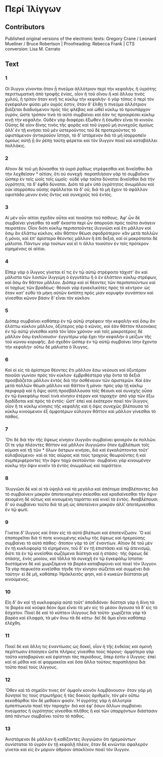 # Περί Ἰλίγγων  

## Contributors  
Published original versions of the electronic texts: Gregory Crane / Leonard Muellner / Bruce Robertson | Proofreading: Rebecca Frank | CTS conversion: Lisa M. Cerrato  

## Text  
### 1  
Οἱ ἴλιγγοι γίνονται ὅταν ᾖ πνεῦμα ἀλλότριον περὶ τὴν κεφαλὴν, ἢ ὑγρότης περιττωματικὴ ἀπὸ τροφῆς ἐνίας, οἷον ἢ τοῦ οἴνου ἢ καὶ ἄλλου τινὸς χυλοῦ, ἢ τρίτον ὅταν κινῇ τις κύκλῳ τὴν κεφαλήν· ὁ γὰρ τόπος ὁ περὶ τὸν ἐγκέφαλον φύσει μὲν ὑγρός ἐστιν, ὅταν δʼ ἔλθῃ τι πνεῦμα ἀλλότριον βιάζεται διαδυόμενον πρὸς τὰς φλέβας καὶ ὠθεῖ κύκλῳ τὸ προυπάρχον ὑγρὸν, ὥστε τρόπον τινὰ τὸ αὐτὸ συμβαίνει καὶ ἐάν τις προαιρέσει κύκλῳ κινῇ τὴν κεφαλήν. Οὐδὲν γὰρ διαφέρει ἔξωθεν ἢ ἔσωθεν εἶναι τὸ κινοῦν. Οὔσης δὲ οἷον δίνης τινὸς τῆς φορᾶς καὶ τοῦ ὑγροῦ μὴ συνεχοῦς ὁμοίως ἀλλʼ ἐν τῇ κινήσει τοῦ μὲν ὑστεροῦντος τοῦ δὲ προτεροῦντος τὸ ὑφιστάμενον ἀντικροῦον ἵστησι, τὸ δʼ ἱστάμενον διὰ τὸ μὴ ἰσορροπεῖν ὁμοίως αὐτῇ ᾗ ἂν ῥέπῃ ταύτῃ φέρεται καὶ τὸν ἴλιγγον ποιεῖ καὶ καταβάλλει πολλάκις.  
### 2  
Αἴτιον δὲ τοῦ μὴ δύνασθαι τὰ ὑγρὰ ῥᾳδίως στρέφεσθαι καὶ δινεῖσθαι διὰ τὴν λεχθεῖσαν * αἰτίαν, ὅτι οὐ συνεχῆ· παραπλήσιον γὰρ τὸ συμβαῖνον ὥσπερ ἐν τοῖς ὠοῖς τοῖς ὠμοῖς· οὐδὲ γὰρ ταῦτα δύναται δινεῖσθαι διὰ τὴν ὑγρότητα, τὰ δʼ ἑφθὰ δύναται. Διότι τὰ μὲν ὑπὸ ὑγρότητος ἀνωμάλου καὶ οὐκ ἰσορρόπου οὔσης σφάλλεται τὰ δʼ οὔ; διὰ τὸ μὴ ἔχειν τὸ σφάλλον ὑφιστάδο μενον ἑνὸς ὄντος καὶ συνεχοῦς τοῦ ἐντός.  
### 3  
Αἱ μὲν οὖν αἰτίαι σχεδὸν αὗται καὶ τοιαῦται τοῦ πάθους. Ἀφʼ ὧν δὲ συμβαίνει γίνεσθαι τὰ καθʼ ἕκαστα περὶ ὧν ἀποροῦσι πρὸς ταῦτα ἀνάγειν πειρατέον. Οἷον διότι κύκλῳ περιπατοῦντες ἰλιγγιῶσι καὶ ἔτι μᾶλλον καὶ ὅσῳ ἂν ἐλάττω κύκλον, κἂν θᾶττον θέωσι σφοδρότερον· κἂν μετὰ πολλῶν ἢ μόνοι, καὶ ἐπʼ ἀρίστερα θέοντες μᾶλλον ἢ ἐπὶ δεξιά, καὶ οἱ μακρότατοι δὲ μάλιστα. Πάντων γὰρ τούτων καὶ εἴ τι ἄλλο τοιοῦτον ἐν τοῖς πρότερον εἰρημένοις αἱ αἰτίαι.  
### 4  
Εἴπερ γὰρ ὁ ἴλιγγος γίνεται εἴ τις ἐν τῷ αὐτῷ στρέφοιτο τάχιστʼ ἂν καὶ μάλιστα τῶν λοιπῶν ἰλιγγιῴη ὁ ἐγγυτάτω ἢ ὁ ἐν ἐλάττονι κύκλῳ στρέφων, καὶ ὅσῳ ἂν θᾶττον μᾶλλον. Διόπερ καὶ οἱ θέοντες τῶν περιπατούντων καὶ οἱ ταχέως τῶν βραδέως· θέουσι γὰρ ἐγκεκλικότες πρὸς τὸ κέντρον· ὡς ὅταν κατʼ εὐθὺ τὰ μήκη αὐτῶν ἐκπίπτῃ πρὸς μίαν κορυφὴν συνάπτειν καὶ γίνεσθαι κῶνον βάσιν δʼ εἶναι τὸν κύκλον.  
### 5  
Διόπερ συμβαίνει καθάπερ ἐν τῷ αὐτῷ στρέφειν τὴν κεφαλὴν καὶ ὅσῳ ἂν ἐλάττω κύκλον μᾶλλον, ὀξύτερος γὰρ ὁ κῶνος, καὶ ἐὰν θᾶττον πλεονάκις ἐν τῷ αὐτῷ γίνεσθαι κατὰ τὸν ἴσον χρόνον· καὶ τοῖς μακροτέροις δὲ μᾶλλον ὅσῳ ἐγκλίνουσιν· ἐγγυτέρω γὰρ ἔχει τὴν κεφαλὴν ὁ μείζων τῆς τοῦ κώνου κορυφῆς. Διὸ σχεδὸν ὥσπερ ἐν τῷ αὐτῷ συμβαίνει ἴσην ἔχοντα τὴν κεφαλήν· οὕτω δὲ μάλιστα ὁ ἴλιγγος.  
### 6  
Καὶ οἱ εἰς τὰ ἀρίστερα θέοντες ἔτι μᾶλλον ἔσω νεύουσι καὶ ὀξυτέραν ποιοῦσι γωνίαν πρὸς τὸν κύκλον· ἐμβριθέστερα γὰρ ὄντα τὰ δεξιὰ προσβιάζεται μᾶλλον ἐντὸς διὰ τὴν ἀσθένειαν τῶν ἀριστερῶν. Καὶ ἐὰν μετὰ πολλῶν θέωσι μᾶλλον καὶ θᾶττον ἢ μόνοι· πρὸς γὰρ τῇ κύκλῳ περιφορᾷ καὶ ἡ ὄψις αὐτὴ προσβάλλουσα τοῖς θέουσι καὶ συνεχὴς οὖσα ἐν τῷ ἐγκεφάλῳ ποιεῖ τινὰ κίνησιν ἑτέραν καὶ ταραχήν· ἀπὸ γὰρ τῶν ἔξω διαδίδοται καὶ πρὸς τὰ ἐντός· ὥστʼ ἐπεὶ καὶ ἑκάτερον ποιεῖ τὸν ἴλιγγον, οἷον ἥ τε κύκλῳ κίνησις τῆς κεφαλῆς καὶ ἡ ὄψις συνεχῶς βλέπουσα τὸ κύκλῳ κινούμενον ἐξ ἀμφοτέρων εὔλογον θᾶττον καὶ μᾶλλον γίνεσθαι τὸ πάθος.  
### 7  
Ὅτι δὲ διὰ τὴν τῆς ὄψεως κίνησιν ἰλιγγιᾶν συμβαίνει φανερὸν ἐκ πολλῶν. Οἵ τε γὰρ πλέοντες θᾶττον καὶ μᾶλλον ἰλιγγιῶσιν ὅταν ἐμβλέπωσι τοῖς κύμασι καὶ τῇ τῶν * ὅλων ἄστρων κινήσει, διὸ καὶ ἐγκαλύπτονται τοῦτʼ εὐλαβούμενοι· καὶ οἱ τὰς αἰώρας καὶ τοὺς τροχοὺς θεωροῦντες ἢ καὶ συμπεριφέροντες τὴν ὄψιν ταχὺ σκοτοῦνται· συμβαίνει γὰρ κινουμένην κύκλῳ τὴν ὄψιν κινεῖν τὰ ἐντὸς ἀνωμάλως καὶ ταράττειν.  
### 8  
Ἰλιγγιῶσι δὲ καὶ οἱ τὰ ὑψηλὰ καὶ τὰ μεγάλα καὶ ἀπότομα ἀποβλέποντες διὰ τὸ συμβαίνειν μακρὰν ἀποτεινομένην σείεσθαι καὶ κραδαίνεσθαι τὴν ὄψιν· σειομένη δὲ οὕτως καὶ κινουμένη ταράττει καὶ κινεῖ τὰ ἐντός. Ἀναβλέπουσι δʼ οὐ συμβαίνει τοῦτο διὰ τὸ μὴ ὡς ἀποτείνειν μακρὰν ἀλλʼ ἀποτέμνεσθαι ἐν τῷ φωτί.  
### 9  
Γίνεται δʼ ἴλιγγος καὶ ὅταν εἰς τὸ αὐτὸ βλέπωσι καὶ ἐπατενίζωσιν. Ὃ καὶ ἐπαπορεῖται διὰ τί ποτε κινουμένης κύκλῳ τῆς ὄψεως καὶ ἠρεμούσης συμβαίνει τὸ αὐτὸ πάθος· ἄτοπον γὰρ τὸ ὑπʼ ἐναντίων. Αἴτιον δὲ τοῦ μὲν ἐν τῇ κυκλοφορίᾳ τὸ εἰρημένον, τοῦ δʼ ἐν τῇ ἐπιστάσει καὶ τῷ ἀτενισμῷ, διότι τὰ ἐν τῷ κινεῖσθαι σωζόμενα διίστησι καὶ ἡ στάσις· τῆς ὄψεως δὲ στάσης, ἑνὸς μοοίου, καὶ τἆλλα τὰ συνεχῆ ἐν τῷ ἐγκεφάλῳ ἵσταται· διιστάμενα δὲ καὶ χωριζόμενα τὰ βαρέα καταβαρύνει καὶ ποιεῖ τὸν ἴλιγγον. Τὰ γὰρ πεφυκότα κινεῖσθαι τήνδε τὴν κίνησιν σώζεται καὶ συμμένει διὰ ταύτην· εἰ δὲ μὴ, καθάπερ Ἡράκλειτός φησι, καὶ ὁ κυκεὼν διίσταται μὴ κινούμενος.  
### 10  
Εἴη δʼ ἂν καὶ τῇ κυκλοφορίᾳ αὐτὸ τοῦτʼ ἀποδιδόναι· διίστησι γὰρ ἡ δίνη τά τε βαρέα καὶ κοῦφα δέον ἅμα εἶναι τὰ μὲν εἰς τὸ μέσον ἄγουσα τὰ δʼ εἰς τὸ ἔσχατον. Ποιεῖ δὲ καὶ τὸ κύπτειν ἰλίγγους διὰ τοῦτο· χωρίζεται γὰρ τὰ βαρέα καὶ ἐλαφρὰ, τὰ μὲν ἄνω τὰ δὲ κάτω· δεῖ δὲ ἅμα εἶναι καθάπερ ἐλέχθη.  
### 11  
Ποιεῖ δὲ καὶ ἄλλη τις ἐναντίωσις ὡς δοκεῖ, οἷον ἡ τῆς ἐνδείας καὶ σμονὴ περίττωσιν ἐποίησεν ὥστε πλήρεις γίνεσθαι τοὺς πόρους· ἀμφότερα γὰρ ταῦτα καταβαρύνει καὶ ἐφίστησι τὰς περιόδους, ὅπερ ἐστὶν ὁ ἴλιγγος· ἐπεὶ καὶ αἱ μέθαι καὶ αἱ φαρμακεῖαι καὶ ὅσα ἄλλα τούτοις παραπλήσια διὰ τοῦτο ποιεῖ τοὺς ἰλίγγους.  
### 12  
Ὅθεν καὶ τὸ σημεῖόν τινες ἐπʼ ἀμφοῖν κοινὸν λαμβάνουσιν· ὅταν γὰρ μὴ δύνηταί τις τοὺς στρωτῆρας ἢ τὰς δοκοὺς ἀριθμεῖν, τὸν μὲν οὔπω κεκαθάρθαι τὸν δὲ μεθύειν φασίν. Ἡ ὑγρότης γὰρ ἡ ἀλλοτρία ἐμπεπτωκυῖα ποιεῖ τὴν ταραχήν· διὸ καὶ ἐφʼ ὅσων ἄλλων συμβαίνει πνεύματος ἢ ὑγρότητος γίνεσθαι πλῆθος ἢ καὶ τῶν ὑπαρχόντων διάστασιν ἀπὸ πάντων συμβαίνει τοῦτο τὸ πάθος.  
### 13  
Ἀνιστάμενοι δὲ μᾶλλον ἢ καθίζοντες ἰλιγγιῶσιν ὅτι ἠρεμούντων συνίσταται τὸ ὑγρὸν ἐν τῇ κεφαλῇ πλέον, ὅταν δὲ κινῶνται σφαλερὸν γίνεται καὶ εἰς ἓν μόριον ἀθρόον ἀποκλῖνον ποιεῖ τὸν ἴλιγγον.  

